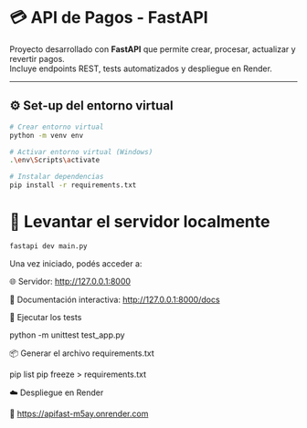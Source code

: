 # 💳 API de Pagos - FastAPI

Proyecto desarrollado con **FastAPI** que permite crear, procesar, actualizar y revertir pagos.  
Incluye endpoints REST, tests automatizados y despliegue en Render.

---

## ⚙️ Set-up del entorno virtual

```bash
# Crear entorno virtual
python -m venv env

# Activar entorno virtual (Windows)
.\env\Scripts\activate

# Instalar dependencias
pip install -r requirements.txt
```

# 🚀 Levantar el servidor localmente
```bash
fastapi dev main.py
```

Una vez iniciado, podés acceder a:

🌐 Servidor: http://127.0.0.1:8000

📘 Documentación interactiva: http://127.0.0.1:8000/docs

🧪 Ejecutar los tests

python -m unittest test_app.py

📦 Generar el archivo requirements.txt

pip list
pip freeze > requirements.txt


☁️ Despliegue en Render

🔗 https://apifast-m5ay.onrender.com


